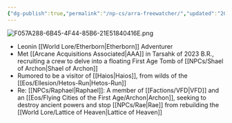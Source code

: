 ```yaml
---
{"dg-publish":true,"permalink":"/np-cs/arra-freewatcher/","updated":"2024-12-23T22:27:25.194-06:00"}
---
```


![F057A288-6B45-4F44-85B6-21E51840416E.png](/img/user/Images/F057A288-6B45-4F44-85B6-21E51840416E.png)
- Leonin [[World Lore/Etherborn\|Etherborn]] Adventurer
- Met [[Arcane Acquisitions Associated\|AAA]] in Tarsahk of 2023 B.R., recruiting a crew to delve into a floating First Age Tomb of [[NPCs/Shael of Archon\|Shael of Archon]]
- Rumored to be a visitor of [[Haios\|Haios]], from wilds of the [[Eos/Ellesion/Hetos-Run\|Hetos-Run]]
- Re: [[NPCs/Raphael\|Raphael]]: A member of [[Factions/VFD\|VFD]] and an [[Eos/Flying Cities of the First Age/Archon\|Archon]], seeking to destroy ancient powers and stop [[NPCs/Rae\|Rae]] from rebuilding the [[World Lore/Lattice of Heaven\|Lattice of Heaven]]